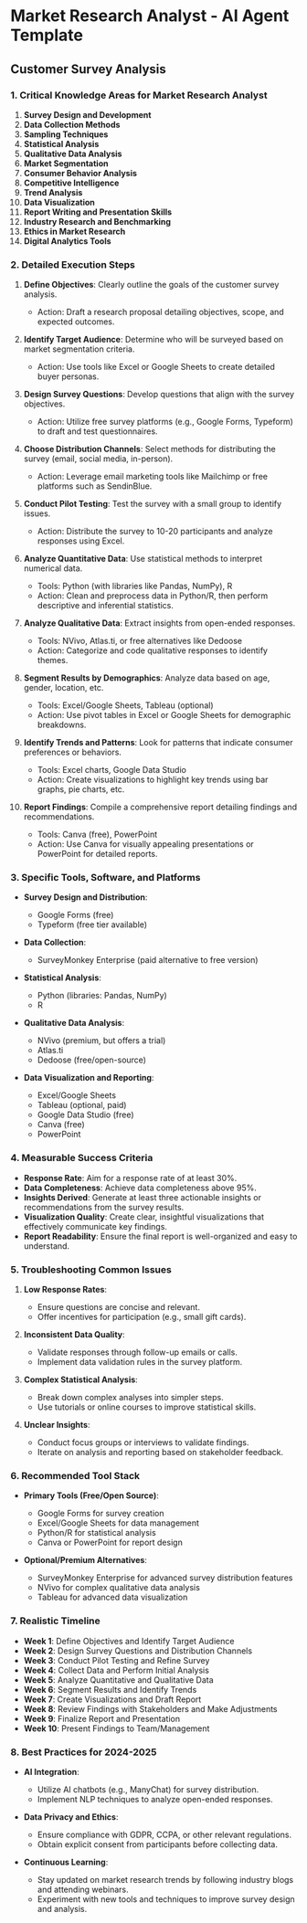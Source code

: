 # Market Research Analyst - AI Agent Template

## Customer Survey Analysis

### 1. Critical Knowledge Areas for Market Research Analyst

1. **Survey Design and Development**
2. **Data Collection Methods**
3. **Sampling Techniques**
4. **Statistical Analysis**
5. **Qualitative Data Analysis**
6. **Market Segmentation**
7. **Consumer Behavior Analysis**
8. **Competitive Intelligence**
9. **Trend Analysis**
10. **Data Visualization**
11. **Report Writing and Presentation Skills**
12. **Industry Research and Benchmarking**
13. **Ethics in Market Research**
14. **Digital Analytics Tools**

### 2. Detailed Execution Steps

1. **Define Objectives**: Clearly outline the goals of the customer survey analysis.
   - Action: Draft a research proposal detailing objectives, scope, and expected outcomes.

2. **Identify Target Audience**: Determine who will be surveyed based on market segmentation criteria.
   - Action: Use tools like Excel or Google Sheets to create detailed buyer personas.

3. **Design Survey Questions**: Develop questions that align with the survey objectives.
   - Action: Utilize free survey platforms (e.g., Google Forms, Typeform) to draft and test questionnaires.

4. **Choose Distribution Channels**: Select methods for distributing the survey (email, social media, in-person).
   - Action: Leverage email marketing tools like Mailchimp or free platforms such as SendinBlue.

5. **Conduct Pilot Testing**: Test the survey with a small group to identify issues.
   - Action: Distribute the survey to 10-20 participants and analyze responses using Excel.

6. **Analyze Quantitative Data**: Use statistical methods to interpret numerical data.
   - Tools: Python (with libraries like Pandas, NumPy), R
   - Action: Clean and preprocess data in Python/R, then perform descriptive and inferential statistics.

7. **Analyze Qualitative Data**: Extract insights from open-ended responses.
   - Tools: NVivo, Atlas.ti, or free alternatives like Dedoose
   - Action: Categorize and code qualitative responses to identify themes.

8. **Segment Results by Demographics**: Analyze data based on age, gender, location, etc.
   - Tools: Excel/Google Sheets, Tableau (optional)
   - Action: Use pivot tables in Excel or Google Sheets for demographic breakdowns.

9. **Identify Trends and Patterns**: Look for patterns that indicate consumer preferences or behaviors.
   - Tools: Excel charts, Google Data Studio
   - Action: Create visualizations to highlight key trends using bar graphs, pie charts, etc.

10. **Report Findings**: Compile a comprehensive report detailing findings and recommendations.
    - Tools: Canva (free), PowerPoint
    - Action: Use Canva for visually appealing presentations or PowerPoint for detailed reports.

### 3. Specific Tools, Software, and Platforms

- **Survey Design and Distribution**:
  - Google Forms (free)
  - Typeform (free tier available)

- **Data Collection**:
  - SurveyMonkey Enterprise (paid alternative to free version)

- **Statistical Analysis**:
  - Python (libraries: Pandas, NumPy)
  - R

- **Qualitative Data Analysis**:
  - NVivo (premium, but offers a trial)
  - Atlas.ti
  - Dedoose (free/open-source)

- **Data Visualization and Reporting**:
  - Excel/Google Sheets
  - Tableau (optional, paid)
  - Google Data Studio (free)
  - Canva (free)
  - PowerPoint

### 4. Measurable Success Criteria

- **Response Rate**: Aim for a response rate of at least 30%.
- **Data Completeness**: Achieve data completeness above 95%.
- **Insights Derived**: Generate at least three actionable insights or recommendations from the survey results.
- **Visualization Quality**: Create clear, insightful visualizations that effectively communicate key findings.
- **Report Readability**: Ensure the final report is well-organized and easy to understand.

### 5. Troubleshooting Common Issues

1. **Low Response Rates**:
   - Ensure questions are concise and relevant.
   - Offer incentives for participation (e.g., small gift cards).

2. **Inconsistent Data Quality**:
   - Validate responses through follow-up emails or calls.
   - Implement data validation rules in the survey platform.

3. **Complex Statistical Analysis**:
   - Break down complex analyses into simpler steps.
   - Use tutorials or online courses to improve statistical skills.

4. **Unclear Insights**:
   - Conduct focus groups or interviews to validate findings.
   - Iterate on analysis and reporting based on stakeholder feedback.

### 6. Recommended Tool Stack

- **Primary Tools (Free/Open Source)**:
  - Google Forms for survey creation
  - Excel/Google Sheets for data management
  - Python/R for statistical analysis
  - Canva or PowerPoint for report design

- **Optional/Premium Alternatives**:
  - SurveyMonkey Enterprise for advanced survey distribution features
  - NVivo for complex qualitative data analysis
  - Tableau for advanced data visualization

### 7. Realistic Timeline

- **Week 1**: Define Objectives and Identify Target Audience
- **Week 2**: Design Survey Questions and Distribution Channels
- **Week 3**: Conduct Pilot Testing and Refine Survey
- **Week 4**: Collect Data and Perform Initial Analysis
- **Week 5**: Analyze Quantitative and Qualitative Data
- **Week 6**: Segment Results and Identify Trends
- **Week 7**: Create Visualizations and Draft Report
- **Week 8**: Review Findings with Stakeholders and Make Adjustments
- **Week 9**: Finalize Report and Presentation
- **Week 10**: Present Findings to Team/Management

### 8. Best Practices for 2024-2025

- **AI Integration**:
  - Utilize AI chatbots (e.g., ManyChat) for survey distribution.
  - Implement NLP techniques to analyze open-ended responses.

- **Data Privacy and Ethics**:
  - Ensure compliance with GDPR, CCPA, or other relevant regulations.
  - Obtain explicit consent from participants before collecting data.

- **Continuous Learning**:
  - Stay updated on market research trends by following industry blogs and attending webinars.
  - Experiment with new tools and techniques to improve survey design and analysis.

